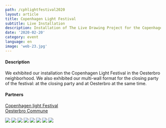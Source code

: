 ```yaml
---
path: /cphlightfestival2020
layout: article
title: Copenhagen Light Festival
subtitle: Live Installation
description: Installation of The Live Drawing Project for the Copenhagen Light Festival of Denmark
date: '2020-02-20'
category: event
language: en
image: 'web-23.jpg'
---
```


#### Description

We exhibited our installation the Copenhagen Light Festival in the Oesterbro neighborhood. We also exhibited our multi-wall format for the closing party of the festival: at the closing party and at Oesterbro at the same time.

#### Partners

[Copenhagen light Festival](https://copenhagenlightfestival.org/)  
[Oesterbro Commune](https://kk.dk/)

<photo-grid>
<img src="web-14.jpg"/>
<img src="web-17.jpg"/>
<img src="web-19.jpg"/>
<img src="web-20.jpg"/>
<img src="web-21.jpg"/>
<img src="web-23.jpg"/>
<img src="web-22.jpg"/>
<img src="web-25.jpg"/>
</photo-grid>
